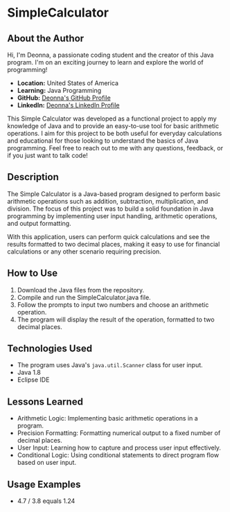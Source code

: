 # SimpleCalculator

## About the Author
Hi, I'm Deonna, a passionate coding student and the creator of this Java program. I'm on an exciting journey to learn and explore the world of programming!

- **Location:** United States of America
- **Learning:** Java Programming
- **GitHub:** [Deonna's GitHub Profile](https://github.com/Deonnaa)
- **LinkedIn:** [Deonna's LinkedIn Profile](https://www.linkedin.com/in/deonna-aponte-506a3318b/)

This Simple Calculator was developed as a functional project to apply my knowledge of Java and to provide an easy-to-use tool for basic arithmetic operations. I aim for this project to be both useful for everyday calculations and educational for those looking to understand the basics of Java programming. Feel free to reach out to me with any questions, feedback, or if you just want to talk code!

## Description
The Simple Calculator is a Java-based program designed to perform basic arithmetic operations such as addition, subtraction, multiplication, and division. The focus of this project was to build a solid foundation in Java programming by implementing user input handling, arithmetic operations, and output formatting.

With this application, users can perform quick calculations and see the results formatted to two decimal places, making it easy to use for financial calculations or any other scenario requiring precision.

## How to Use
1. Download the Java files from the repository.
2. Compile and run the SimpleCalculator.java file.
3. Follow the prompts to input two numbers and choose an arithmetic operation.
4. The program will display the result of the operation, formatted to two decimal places.

## Technologies Used
- The program uses Java's `java.util.Scanner` class for user input.
- Java 1.8
- Eclipse IDE

## Lessons Learned
- Arithmetic Logic: Implementing basic arithmetic operations in a program.
- Precision Formatting: Formatting numerical output to a fixed number of decimal places.
- User Input: Learning how to capture and process user input effectively.
- Conditional Logic: Using conditional statements to direct program flow based on user input.

## Usage Examples
- 4.7 / 3.8 equals 1.24
